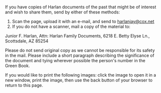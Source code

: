 If you have copies of Harlan documents of the past that might be of interest and wish to share them, send by either of these methods: 

1. Scan the page, upload it with an e-mail, and send to [harlanjay@cox.net](harlanjay@cox.net)
1. If you do not have a scanner, mail a copy of the material to:

Junior F. Harlan, Attn: Harlan Family Documents, 6218 E. Betty Elyse Ln., Scottsdale, AZ 85254

Please do not send original copy as we cannot be responsible for its safety in the mail. Please include a short paragraph describing the significance of the document and tying wherever possible the person's number in the Green Book. 

If you would like to print the following images: click the image to open it in a new window, print the image, then use the back button of your browser to return to this page.
